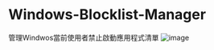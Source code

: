 # Windows-Blocklist-Manager
管理Windwos當前使用者禁止啟動應用程式清單
![image](https://github.com/user-attachments/assets/3e1446d8-4547-4fc3-aa6e-9451a8918c16)
